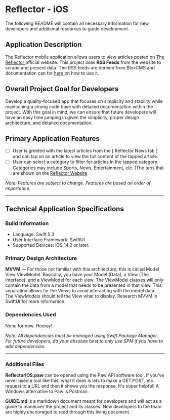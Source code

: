 # Reflector - iOS
The following README will contain all necessary information for new developers and additional resources to guide development.

## Application Description
The Reflector mobile application allows users to view articles posted on [ The Reflector ](https://www.reflector-online.com/) official website. This project uses **RSS Feeds** from the website to scrape and present data. The RSS feeds are derived from BloxCMS and documentation can for [ here ](https://help.bloxcms.com/knowledge-base/applications/editorial/assets/tasks/article_504ccd62-2bfd-11e5-8804-131eebdc4425.html) on how to use it.

## Overall Project Goal for Developers
Develop a quality-focused app that focuses on simplicity and stability while maintaining a strong code base with detailed documentation within the project. With this goal in mind, we can ensure that future developers will have an easy time jumping in given the simplicity, proper design architecture, and detailed documentation.

## Primary Application Features
- [ ] User is greeted with the latest articles from the [ Reflector News tab ] and can tap on an article to view the full content of the tapped article.
- [ ] User can select a category to filter for articles in the tapped category. Categories may include Sports, News, Entertainment, etc. (The tabs that are shown on the [ Reflector Website ](https://www.reflector-online.com)

*Note: Features are subject to change. Features are based on order of importance.*
- - - -
## Technical Application Specifications

### Build Information
* Language: Swift 5.3
* User Interface Framework: SwiftUI
* Supported Devices: iOS 14.0 or later.

### Primary Design Architecture
**MVVM** — For those not familiar with this architecture, this is called Model View ViewModel. Basically, you have your Model (Data), a View (The interface), and a ViewModel for each view. The ViewModel classes will only contain the data from a model  that needs to be presented in that view. This separation allows for the Views to avoid interacting with the model data. The ViewModels should tell the View what to display. Research MVVM in SwiftUI for more information.

### Dependencies Used
None for now. Hooray!

*Note: All dependencies must be managed using Swift Package Manager. For future developers, do your absolute best to only use SPM if you have to add dependencies.*


- - - -
### Additional Files
**ReflectorIOS.paw** can be opened using the Paw API software tool. If you've never used a tool like this, what it does is lets to make a GET,POST, etc. request to a URL and then it shows you the response. 
It's super helpful! A Windows alternative to Paw is Postman.

**GUIDE.md** is a markdown document meant for developers and will act as a guide to maneuver the project and its classes. New developers to the team are highly encouraged to read through this living document.
